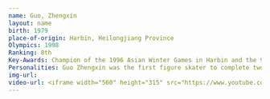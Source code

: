 ```yaml
---
name: Guo, Zhengxin
layout: name
birth: 1979
place-of-origin: Harbin, Heilongjiang Province
Olympics: 1998
Ranking: 8th
Key-Awards: Champion of the 1996 Asian Winter Games in Harbin and the 9th National Winter Games
Personalities: Guo Zhengxin was the first figure skater to complete two quad toeloop jumps in the free program. At the Nagano Winter Olympics, Guo became the first athlete in the history of the Winter Olympics to complete  two quad jumps in a competition, including a quad toeloop and a quad toeloop double jump combination.
img-url:
video-url: <iframe width="560" height="315" src="https://www.youtube.com/embed/SX499ZyEVLY" title="YouTube video player" frameborder="0" allow="accelerometer; autoplay; clipboard-write; encrypted-media; gyroscope; picture-in-picture" allowfullscreen></iframe>
---
```

